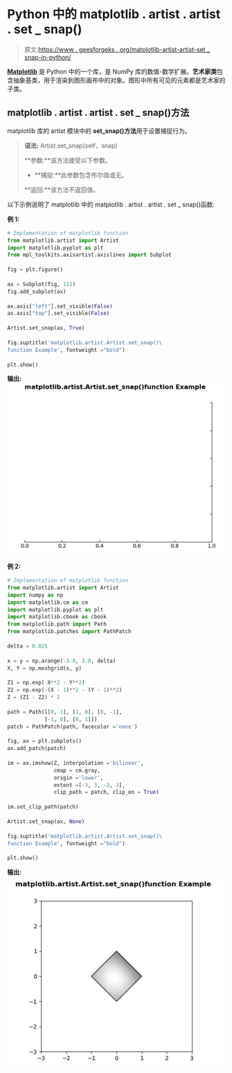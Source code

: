 # Python 中的 matplotlib . artist . artist . set _ snap()

> 原文:[https://www . geesforgeks . org/matplotlib-artist-artist-set _ snap-in-python/](https://www.geeksforgeeks.org/matplotlib-artist-artist-set_snap-in-python/)

**[Matplotlib](https://www.geeksforgeeks.org/python-introduction-matplotlib/)** 是 Python 中的一个库，是 NumPy 库的数值-数学扩展。**艺术家类**包含抽象基类，用于渲染到图形画布中的对象。图形中所有可见的元素都是艺术家的子类。

## matplotlib . artist . artist . set _ snap()方法

matplotlib 库的 artist 模块中的 **set_snap()方法**用于设置捕捉行为。

> **语法:** Artist.set_snap(self，snap)
> 
> **参数:**该方法接受以下参数。
> 
> *   **捕捉:**此参数包含布尔值或无。
> 
> **返回:**该方法不返回值。

以下示例说明了 matplotlib 中的 matplotlib . artist . artist . set _ snap()函数:

**例 1:**

```py
# Implementation of matplotlib function
from matplotlib.artist import Artist  
import matplotlib.pyplot as plt 
from mpl_toolkits.axisartist.axislines import Subplot 

fig = plt.figure() 

ax = Subplot(fig, 111) 
fig.add_subplot(ax) 

ax.axis["left"].set_visible(False) 
ax.axis["top"].set_visible(False) 

Artist.set_snap(ax, True) 

fig.suptitle('matplotlib.artist.Artist.set_snap()\
function Example', fontweight ="bold") 

plt.show()
```

**输出:**
![](img/e80b3e5c35657de7d4ab8d0e217cbe0e.png)

**例 2:**

```py
# Implementation of matplotlib function
from matplotlib.artist import Artist  
import numpy as np 
import matplotlib.cm as cm 
import matplotlib.pyplot as plt 
import matplotlib.cbook as cbook 
from matplotlib.path import Path 
from matplotlib.patches import PathPatch 

delta = 0.025

x = y = np.arange(-3.0, 3.0, delta) 
X, Y = np.meshgrid(x, y) 

Z1 = np.exp(-X**2 - Y**2) 
Z2 = np.exp(-(X - 1)**2 - (Y - 1)**2) 
Z = (Z1 - Z2) * 2

path = Path([[0, 1], [1, 0], [0, -1], 
            [-1, 0], [0, 1]]) 
patch = PathPatch(path, facecolor ='none') 

fig, ax = plt.subplots() 
ax.add_patch(patch) 

im = ax.imshow(Z, interpolation ='bilinear',  
               cmap = cm.gray, 
               origin ='lower', 
               extent =[-3, 3, -3, 3], 
               clip_path = patch, clip_on = True) 

im.set_clip_path(patch)

Artist.set_snap(ax, None) 

fig.suptitle('matplotlib.artist.Artist.set_snap()\
function Example', fontweight ="bold") 

plt.show()
```

**输出:**
![](img/44e10470411c3ba4b60dca00b7b00578.png)